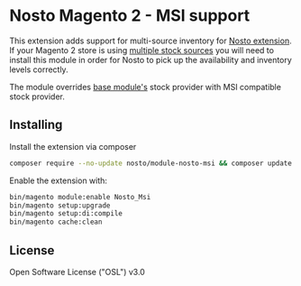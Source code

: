# Nosto Magento 2 - MSI support
This extension adds support for multi-source inventory for [Nosto extension](https://github.com/Nosto/nosto-magento2). If your Magento 2 store is using [multiple stock sources](https://docs.magento.com/m2/ee/user_guide/catalog/inventory-merchant-type.html) you will need to install this module in order for Nosto to pick up the availability and inventory levels correctly.   

The module overrides [base module's](https://github.com/Nosto/nosto-magento2) stock provider with MSI compatible stock provider.

## Installing

Install the extension via composer
```bash
composer require --no-update nosto/module-nosto-msi && composer update --no-dev
```

Enable the extension with:
```bash
bin/magento module:enable Nosto_Msi
bin/magento setup:upgrade
bin/magento setup:di:compile
bin/magento cache:clean
```

## License

Open Software License ("OSL") v3.0